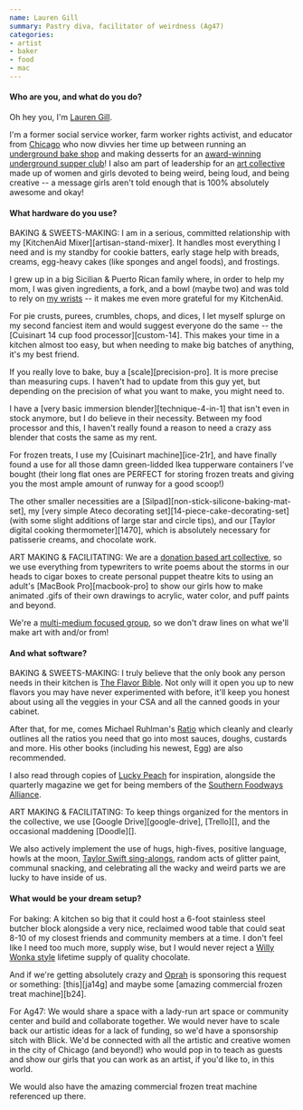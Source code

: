```yaml
---
name: Lauren Gill
summary: Pastry diva, facilitator of weirdness (Ag47)
categories:
- artist
- baker
- food
- mac
---
```


#### Who are you, and what do you do?

Oh hey you, I'm [Lauren Gill](http://www.twitter.com/sparklepathz/ "Lauren's Twitter account.").

I'm a former social service worker, farm worker rights activist, and educator from [Chicago](http://en.wikipedia.org/wiki/Humboldt_Park,_Chicago "The Wikipedia entry for Humboldt Park, Chicago.") who now divvies her time up between running an [underground bake shop](http://lilbitbakeshop.com/ "Lauren's bake shop.") and making desserts for an [award-winning](http://www.chicagoreader.com/chicago/best-underground-dining/BestOf?oid=13794982 "An article about Relish, the underground dining club.") [underground supper club](http://relishunderground.wix.com/relishunderground "The Relish underground supper club.")! I also am part of leadership for an [art collective](http://www.ag47collective.com/ "The AG47 art collective website.") made up of women and girls devoted to being weird, being loud, and being creative -- a message girls aren't told enough that is 100% absolutely awesome and okay!

#### What hardware do you use?

BAKING & SWEETS-MAKING: I am in a serious, committed relationship with my [KitchenAid Mixer][artisan-stand-mixer]. It handles most everything I need and is my standby for cookie batters, early stage help with breads, creams, egg-heavy cakes (like sponges and angel foods), and frostings.

I grew up in a big Sicilian & Puerto Rican family where, in order to help my mom, I was given ingredients, a fork, and a bowl (maybe two) and was told to rely on [my wrists](http://www.ninds.nih.gov/disorders/carpal_tunnel/detail_carpal_tunnel.htm "A fact sheet about carpal tunnel syndrome.") -- it makes me even more grateful for my KitchenAid.

For pie crusts, purees, crumbles, chops, and dices, I let myself splurge on my second fanciest item and would suggest everyone do the same -- the [Cuisinart 14 cup food processor][custom-14]. This makes your time in a kitchen almost too easy, but when needing to make big batches of anything, it's my best friend.

If you really love to bake, buy a [scale][precision-pro]. It is more precise than measuring cups. I haven't had to update from this guy yet, but depending on the precision of what you want to make, you might need to.

I have a [very basic immersion blender][technique-4-in-1] that isn't even in stock anymore, but I do believe in their necessity. Between my food processor and this, I haven't really found a reason to need a crazy ass blender that costs the same as my rent.

For frozen treats, I use my [Cuisinart machine][ice-21r], and have finally found a use for all those damn green-lidded Ikea tupperware containers I've bought (their long flat ones are PERFECT for storing frozen treats and giving you the most ample amount of runway for a good scoop!)

The other smaller necessities are a [Silpad][non-stick-silicone-baking-mat-set], my [very simple Ateco decorating set][14-piece-cake-decorating-set] (with some slight additions of large star and circle tips), and our [Taylor digital cooking thermometer][1470], which is absolutely necessary for patisserie creams, and chocolate work.

ART MAKING & FACILITATING: We are a [donation based art collective](https://www.flickr.com/photos/104172734@N02/ "Ag47's photos on Flickr."), so we use everything from typewriters to write poems about the storms in our heads to cigar boxes to create personal puppet theatre kits to using an adult's [MacBook Pro][macbook-pro] to show our girls how to make animated .gifs of their own drawings to acrylic, water color, and puff paints and beyond.

We're a [multi-medium focused group](https://www.facebook.com/Ag47collective/photos_stream "Ag47's photos on Facebook."), so we don't draw lines on what we'll make art with and/or from!

#### And what software?

BAKING & SWEETS-MAKING: I truly believe that the only book any person needs in their kitchen is [The Flavor Bible](http://www.amazon.com/The-Flavor-Bible-Creativity-Imaginative/dp/0316118400 "A book about flavours."). Not only will it open you up to new flavors you may have never experimented with before, it'll keep you honest about using all the veggies in your CSA and all the canned goods in your cabinet.

After that, for me, comes Michael Ruhlman's [Ratio](http://www.amazon.com/Ratio-Simple-Behind-Everyday-Cooking/dp/1416571728 "A book about the maths in food measurements.") which cleanly and clearly outlines all the ratios you need that go into most sauces, doughs, custards and more. His other books (including his newest, Egg) are also recommended.

I also read through copies of [Lucky Peach](http://lky.ph/ "The Lucky Peach website.") for inspiration, alongside the quarterly magazine we get for being members of the [Southern Foodways Alliance](https://www.southernfoodways.org/ "The Southern Foodways Alliance site.").

ART MAKING & FACILITATING: To keep things organized for the mentors in the collective, we use [Google Drive][google-drive], [Trello][], and the occasional maddening [Doodle][].

We also actively implement the use of hugs, high-fives, positive language, howls at the moon, [Taylor Swift sing-alongs](https://www.youtube.com/watch?v=WA4iX5D9Z64 "The 'We Are Never Ever Getting Back Together' Taylor Swift song on YouTube."), random acts of glitter paint, communal snacking, and celebrating all the wacky and weird parts we are lucky to have inside of us.

#### What would be your dream setup?

For baking: A kitchen so big that it could host a 6-foot stainless steel butcher block alongside a very nice, reclaimed wood table that could seat 8-10 of my closest friends and community members at a time. I don't feel like I need too much more, supply wise, but I would never reject a [Willy Wonka style](https://www.youtube.com/watch?v=-VujGNQpRjQ "A YouTube video showing a snippet from the Willy Wonka film.") lifetime supply of quality chocolate.

And if we're getting absolutely crazy and [Oprah](http://i.imgur.com/9FPbIOb.gif "A .GIF of Oprah and bees.") is sponsoring this request or something: [this][ja14g] and maybe some [amazing commercial frozen treat machine][b24].

For Ag47: We would share a space with a lady-run art space or community center and build and collaborate together. We would never have to scale back our artistic ideas for a lack of funding, so we'd have a sponsorship sitch with Blick. We'd be connected with all the artistic and creative women in the city of Chicago (and beyond!) who would pop in to teach as guests and show our girls that you can work as an artist, if you'd like to, in this world.

We would also have the amazing commercial frozen treat machine referenced up there.